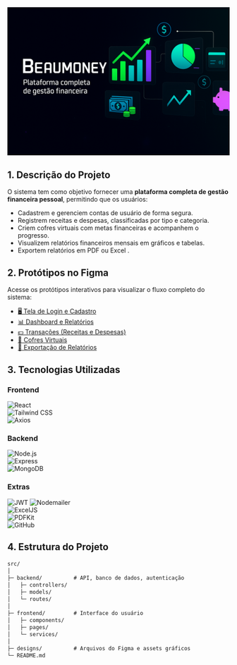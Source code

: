 
<img src="./BeauMoney.png" width="600px" >

## 1. Descrição do Projeto
O sistema tem como objetivo fornecer uma **plataforma completa de gestão financeira pessoal**, permitindo que os usuários:

- Cadastrem e gerenciem contas de usuário de forma segura.  
- Registrem receitas e despesas, classificadas por tipo e categoria.  
- Criem cofres virtuais com metas financeiras e acompanhem o progresso.  
- Visualizem relatórios financeiros mensais em gráficos e tabelas.  
- Exportem relatórios em PDF ou Excel .  


## 2. Protótipos no Figma
Acesse os protótipos interativos para visualizar o fluxo completo do sistema:

- [🖥 Tela de Login e Cadastro](https://www.figma.com/file/EXEMPLO/login-cadastro)  
- [📊 Dashboard e Relatórios](https://www.figma.com/design/rysLklzzhbRfqDpdR32Ook/BeauMoney?node-id=5-118&t=ZTjS6GvGGGzxTfYL-0)  
- [💵 Transações (Receitas e Despesas)](https://www.figma.com/design/rysLklzzhbRfqDpdR32Ook/BeauMoney?node-id=5-119&t=ZTjS6GvGGGzxTfYL-0)  
- [🏦 Cofres Virtuais](https://www.figma.com/design/rysLklzzhbRfqDpdR32Ook/BeauMoney?node-id=5-176&t=ZTjS6GvGGGzxTfYL-0)  
- [📄 Exportação de Relatórios](https://www.figma.com/design/rysLklzzhbRfqDpdR32Ook/BeauMoney?node-id=30-652&t=ZTjS6GvGGGzxTfYL-0)  

## 3. Tecnologias Utilizadas

### Frontend
![React](https://img.shields.io/badge/React-20232A?style=for-the-badge&logo=react&logoColor=61DAFB)  
![Tailwind CSS](https://img.shields.io/badge/Tailwind_CSS-38B2AC?style=for-the-badge&logo=tailwind-css&logoColor=white)  
![Axios](https://img.shields.io/badge/Axios-5A29E4?style=for-the-badge&logo=axios&logoColor=white)

### Backend
![Node.js](https://img.shields.io/badge/Node.js-339933?style=for-the-badge&logo=node.js&logoColor=white)  
![Express](https://img.shields.io/badge/Express-000000?style=for-the-badge&logo=express&logoColor=white)  
![MongoDB](https://img.shields.io/badge/MongoDB-47A248?style=for-the-badge&logo=mongodb&logoColor=white)

### Extras
![JWT](https://img.shields.io/badge/JWT-000000?style=for-the-badge&logo=json-web-tokens&logoColor=white)
![Nodemailer](https://img.shields.io/badge/Nodemailer-DD3A00?style=for-the-badge&logo=nodemailer&logoColor=white)  
![ExcelJS](https://img.shields.io/badge/ExcelJS-207245?style=for-the-badge&logo=excel&logoColor=white)  
![PDFKit](https://img.shields.io/badge/PDFKit-FF6600?style=for-the-badge&logo=adobe&logoColor=white)  
![GitHub](https://img.shields.io/badge/GitHub-181717?style=for-the-badge&logo=github&logoColor=white)

## 4. Estrutura do Projeto
```text
src/
│
├─ backend/          # API, banco de dados, autenticação
│   ├─ controllers/
│   ├─ models/
│   └─ routes/
│
├─ frontend/         # Interface do usuário
│   ├─ components/
│   ├─ pages/
│   └─ services/
│
├─ designs/          # Arquivos do Figma e assets gráficos
└─ README.md


